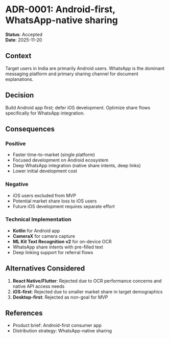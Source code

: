 # ADR-0001: Android-first, WhatsApp-native sharing

**Status**: Accepted  
**Date**: 2025-11-20

## Context

Target users in India are primarily Android users. WhatsApp is the dominant messaging platform and primary sharing channel for document explanations.

## Decision

Build Android app first; defer iOS development. Optimize share flows specifically for WhatsApp integration.

## Consequences

### Positive
- Faster time-to-market (single platform)
- Focused development on Android ecosystem
- Deep WhatsApp integration (native share intents, deep links)
- Lower initial development cost

### Negative
- iOS users excluded from MVP
- Potential market share loss to iOS users
- Future iOS development requires separate effort

### Technical Implementation
- **Kotlin** for Android app
- **CameraX** for camera capture
- **ML Kit Text Recognition v2** for on-device OCR
- WhatsApp share intents with pre-filled text
- Deep linking support for referral flows

## Alternatives Considered

1. **React Native/Flutter**: Rejected due to OCR performance concerns and native API access needs
2. **iOS-first**: Rejected due to smaller market share in target demographics
3. **Desktop-first**: Rejected as non-goal for MVP

## References

- Product brief: Android-first consumer app
- Distribution strategy: WhatsApp-native sharing

